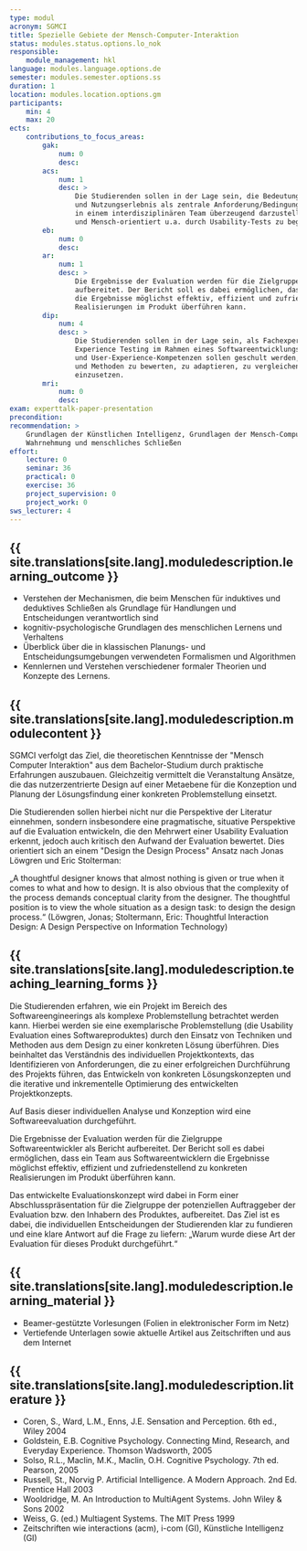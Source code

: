 ```yaml
---
type: modul
acronym: SGMCI
title: Spezielle Gebiete der Mensch-Computer-Interaktion
status: modules.status.options.lo_nok
responsible: 
    module_management: hkl
language: modules.language.options.de
semester: modules.semester.options.ss
duration: 1
location: modules.location.options.gm
participants: 
    min: 4
    max: 20
ects: 
    contributions_to_focus_areas:
        gak: 
            num: 0
            desc:
        acs: 
            num: 1
            desc: >
                Die Studierenden sollen in der Lage sein, die Bedeutung und Auswirkung von Gebrauchstauglichkeit 
                und Nutzungserlebnis als zentrale Anforderung/Bedingung an ein erfolgreiches Software-Produkt 
                in einem interdisziplinären Team überzeugend darzustellen und die Entwicklung Ziel- 
                und Mensch-orientiert u.a. durch Usability-Tests zu begleiten. 
        eb: 
            num: 0
            desc:
        ar: 
            num: 1
            desc: >
                Die Ergebnisse der Evaluation werden für die Zielgruppe Softwareentwickler als Bericht
                aufbereitet. Der Bericht soll es dabei ermöglichen, dass ein Team aus Softwareentwicklern
                die Ergebnisse möglichst effektiv, effizient und zufriedenstellend zu konkreten
                Realisierungen im Produkt überführen kann.
        dip: 
            num: 4
            desc: >
                Die Studierenden sollen in der Lage sein, als Fachexperte zur Thematik Usability und User
                Experience Testing im Rahmen eines Softwareentwicklungsprojekts aufzutreten. Usability-
                und User-Experience-Kompetenzen sollen geschult werden, um entsprechende Techniken
                und Methoden zu bewerten, zu adaptieren, zu vergleichen und in einem neuen Kontext
                einzusetzen.
        mri: 
            num: 0
            desc:
exam: experttalk-paper-presentation
precondition: 
recommendation: >
    Grundlagen der Künstlichen Intelligenz, Grundlagen der Mensch-Computer-Interaktion, insbesondere menschliche 
    Wahrnehmung und menschliches Schließen 
effort:
    lecture: 0
    seminar: 36
    practical: 0
    exercise: 36
    project_supervision: 0
    project_work: 0
sws_lecturer: 4  
---
```




## {{ site.translations[site.lang].moduledescription.learning_outcome }}
<!-- Learning Outcome -->

* Verstehen der Mechanismen, die beim Menschen für induktives und deduktives Schließen als Grundlage 
    für Handlungen und Entscheidungen verantwortlich sind
* kognitiv-psychologische Grundlagen des menschlichen Lernens und Verhaltens
* Überblick über die in klassischen Planungs- und Entscheidungsumgebungen verwendeten Formalismen und Algorithmen
* Kennlernen und Verstehen verschiedener formaler Theorien und Konzepte des Lernens.

  
## {{ site.translations[site.lang].moduledescription.modulecontent }}
<!-- Modulinhalt -->

SGMCI verfolgt das Ziel, die theoretischen Kenntnisse der "Mensch Computer Interaktion"
aus dem Bachelor-Studium durch praktische Erfahrungen auszubauen. Gleichzeitig
vermittelt die Veranstaltung Ansätze, die das nutzerzentrierte Design auf einer Metaebene
für die Konzeption und Planung der Lösungsfindung einer konkreten Problemstellung
einsetzt.

Die Studierenden sollen hierbei nicht nur die Perspektive der Literatur einnehmen, sondern
insbesondere eine pragmatische, situative Perspektive auf die Evaluation entwickeln, die
den Mehrwert einer Usability Evaluation erkennt, jedoch auch kritisch den Aufwand der
Evaluation bewertet. Dies orientiert sich an einem "Design the Design Process" Ansatz
nach Jonas Löwgren und Eric Stolterman:

„A thoughtful designer knows that almost nothing is given or true when it comes to what
and how to design. It is also obvious that the complexity of the process demands
conceptual clarity from the designer. The thoughtful position is to view the whole situation
as a design task: to design the design process.“ (Löwgren, Jonas; Stoltermann, Eric: 
Thoughtful Interaction Design: A Design Perspective on Information Technology)


## {{ site.translations[site.lang].moduledescription.teaching_learning_forms }}
<!-- Lehr- und Lernformen -->

Die Studierenden erfahren, wie ein Projekt im Bereich des Softwareengineerings als
komplexe Problemstellung betrachtet werden kann. Hierbei werden sie eine exemplarische
Problemstellung (die Usability Evaluation eines Softwareproduktes) durch den Einsatz von
Techniken und Methoden aus dem Design zu einer konkreten Lösung überführen. Dies
beinhaltet das Verständnis des individuellen Projektkontexts, das Identifizieren von
Anforderungen, die zu einer erfolgreichen Durchführung des Projekts führen, das Entwickeln
von konkreten Lösungskonzepten und die iterative und inkrementelle Optimierung des
entwickelten Projektkonzepts.

Auf Basis dieser individuellen Analyse und Konzeption wird eine Softwareevaluation
durchgeführt.

Die Ergebnisse der Evaluation werden für die Zielgruppe Softwareentwickler als Bericht
aufbereitet. Der Bericht soll es dabei ermöglichen, dass ein Team aus Softwareentwicklern
die Ergebnisse möglichst effektiv, effizient und zufriedenstellend zu konkreten
Realisierungen im Produkt überführen kann.

Das entwickelte Evaluationskonzept wird dabei in Form einer Abschlusspräsentation für die
Zielgruppe der potenziellen Auftraggeber der Evaluation bzw. den Inhabern des Produktes,
aufbereitet. Das Ziel ist es dabei, die individuellen Entscheidungen der Studierenden klar zu
fundieren und eine klare Antwort auf die Frage zu liefern: „Warum wurde diese Art der
Evaluation für dieses Produkt durchgeführt.“

## {{ site.translations[site.lang].moduledescription.learning_material }}
<!-- Zur Verfügung gestelltes Lehrmaterial -->

* Beamer-gestützte Vorlesungen (Folien in elektronischer Form im Netz)
* Vertiefende Unterlagen sowie aktuelle Artikel aus Zeitschriften und aus dem Internet


## {{ site.translations[site.lang].moduledescription.literature }}
<!-- Weiterführende Literatur -->

* Coren, S., Ward, L.M., Enns, J.E. Sensation and Perception. 6th ed., Wiley 2004
* Goldstein, E.B. Cognitive Psychology. Connecting Mind, Research, and Everyday Experience. Thomson Wadsworth, 2005
* Solso, R.L., Maclin, M.K., Maclin, O.H. Cognitive Psychology. 7th ed. Pearson, 2005
* Russell, St., Norvig P. Artificial Intelligence. A Modern Approach. 2nd Ed. Prentice Hall 2003
* Wooldridge, M. An Introduction to MultiAgent Systems. John Wiley & Sons 2002
* Weiss, G. (ed.) Multiagent Systems. The MIT Press 1999
* Zeitschriften wie interactions (acm), i-com (GI), Künstliche Intelligenz (GI)